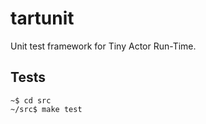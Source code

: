 # tartunit

Unit test framework for Tiny Actor Run-Time.

## Tests

    ~$ cd src
    ~/src$ make test